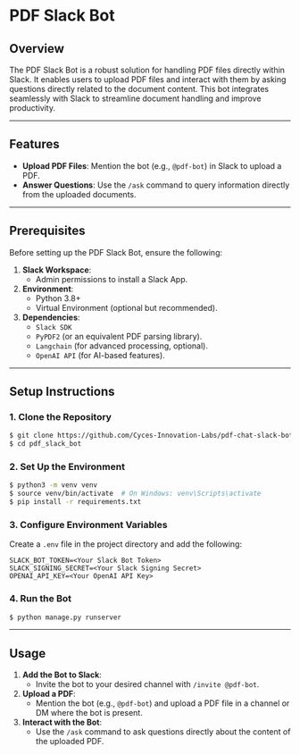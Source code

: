 # PDF Slack Bot

## Overview

The PDF Slack Bot is a robust solution for handling PDF files directly within Slack. It enables users to upload PDF files and interact with them by asking questions directly related to the document content. This bot integrates seamlessly with Slack to streamline document handling and improve productivity.

---

## Features

- **Upload PDF Files**: Mention the bot (e.g., `@pdf-bot`) in Slack to upload a PDF.
- **Answer Questions**: Use the `/ask` command to query information directly from the uploaded documents.

---

## Prerequisites

Before setting up the PDF Slack Bot, ensure the following:

1. **Slack Workspace**:
   - Admin permissions to install a Slack App.
2. **Environment**:
   - Python 3.8+
   - Virtual Environment (optional but recommended).
3. **Dependencies**:
   - `Slack SDK`
   - `PyPDF2` (or an equivalent PDF parsing library).
   - `Langchain` (for advanced processing, optional).
   - `OpenAI API` (for AI-based features).

---

## Setup Instructions

### 1. Clone the Repository

```bash
$ git clone https://github.com/Cyces-Innovation-Labs/pdf-chat-slack-bot.git
$ cd pdf_slack_bot
```

### 2. Set Up the Environment

```bash
$ python3 -m venv venv
$ source venv/bin/activate  # On Windows: venv\Scripts\activate
$ pip install -r requirements.txt
```

### 3. Configure Environment Variables

Create a `.env` file in the project directory and add the following:

```
SLACK_BOT_TOKEN=<Your Slack Bot Token>
SLACK_SIGNING_SECRET=<Your Slack Signing Secret>
OPENAI_API_KEY=<Your OpenAI API Key>
```

### 4. Run the Bot

```bash
$ python manage.py runserver
```

---

## Usage

1. **Add the Bot to Slack**:
   - Invite the bot to your desired channel with `/invite @pdf-bot`.
2. **Upload a PDF**:
   - Mention the bot (e.g., `@pdf-bot`) and upload a PDF file in a channel or DM where the bot is present.
3. **Interact with the Bot**:
   - Use the `/ask` command to ask questions directly about the content of the uploaded PDF.

